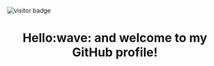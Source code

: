 ![visitor badge](https://visitor-badge.glitch.me/badge?page_id=jwenjian.visitor-badge&left_color=red&right_color=green&left_text=PROFILE+VIEWS)

<h1 align="center">Hello:wave: and welcome to my GitHub profile! </h1>












